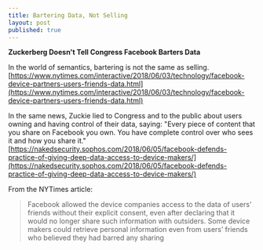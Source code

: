 ```yaml
---
title: Bartering Data, Not Selling
layout: post
published: true
---
```

**Zuckerberg Doesn't Tell Congress Facebook Barters Data**

In the world of semantics, bartering is not the same as selling. [https://www.nytimes.com/interactive/2018/06/03/technology/facebook-device-partners-users-friends-data.html](https://www.nytimes.com/interactive/2018/06/03/technology/facebook-device-partners-users-friends-data.html)

In the same news, Zuckie lied to Congress and to the public about users owning and having control of their data, saying: "Every piece of content that you share on Facebook you own. You have complete control over who sees it and how you share it." [https://nakedsecurity.sophos.com/2018/06/05/facebook-defends-practice-of-giving-deep-data-access-to-device-makers/](https://nakedsecurity.sophos.com/2018/06/05/facebook-defends-practice-of-giving-deep-data-access-to-device-makers/)

From the NYTimes article:
<blockquote>
Facebook allowed the device companies access to the data of users’ friends without their explicit consent, even after declaring that it would no longer share such information with outsiders. Some device makers could retrieve personal information even from users’ friends who believed they had barred any sharing
</blockquote>

